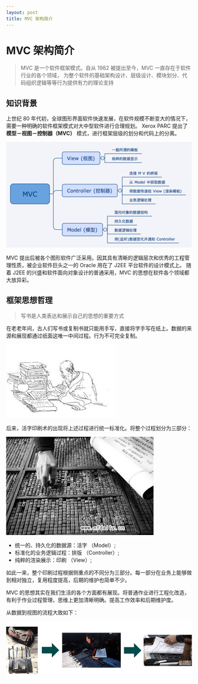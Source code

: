 ```yaml
---
layout: post
title: MVC 架构简介
---
```


# MVC 架构简介

> MVC 是一个软件框架模式。自从 1982 被提出至今，MVC 一直存在于软件行业的各个领域，
为整个软件的基础架构设计、层级设计、模块划分、代码组织逻辑等等行为提供有力的理论支持

## 知识背景

上世纪 80 年代初，全球图形界面软件快速发展，在软件规模不断变大的情况下，需要一种明确的软件框架模式对大中型软件进行合理规划。
Xerox PARC 提出了 **模型－视图－控制器（MVC）** 模式，进行框架层级的划分和代码上的分离。

![MVC frame](/img/mvc/1.png)

MVC 提出后被各个图形软件广泛采用。因其具有清晰的逻辑层次和优秀的工程管理性质，被企业软件巨头之一的 Oracle 用在了 J2EE 平台软件的设计模式上。
随着 J2EE 的兴盛和软件面向对象设计的普通采用，MVC 的思想在软件各个领域都大放异彩。

## 框架思想哲理

> 写书是人类表达和展示自己的思想的重要方式

在老老年间，古人们写书或复制书就只能用手写，直接将字手写在纸上。数据的来源和展现都通过纸面这唯一中间过程。行为不可完全复制。

![MVC frame](/img/mvc/2.jpg)

后来，活字印刷术的出现将上述过程进行统一标准化。将整个过程划分为三部分： 

![MVC frame](/img/mvc/3.jpg)

* 统一的、持久化的数据源：活字 （Model）;
* 标准化的业务逻辑过程：排版 （Controller）;
* 纯粹的渲染展示：印刷 （View）;

如此一来，整个印刷过程根据侧重点的不同分为三部分。每一部分在业务上能够做到相对独立，复用程度提高，后期的维护也简单不少。

MVC 的思想其实在我们生活的各个方面都有展现。将普通作业进行工程化改造，有利于作业过程管理，思维上更加清晰明确。提高工作效率和后期维护度。

从数据到视图的流程大致如下：

![MVC frame](/img/mvc/lichen.png)





